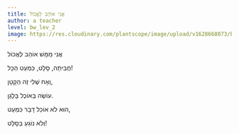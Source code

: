 ```yaml
---
title: אֲנִי אוֹהֵב לֶאֱכוֹל
author: a teacher
level: bw_lev_2
image: https://res.cloudinary.com/plantscope/image/upload/v1628668073/bookworm_webapp/illustrations/anj_afeb_lakfl.jpg
---
```

אֲנִי מַמָּשׁ אוֹהֵב לֶאֱכוֹל

חֲבִיתָה, סָלָט, כִּמְעַט הַכָּל!

וְאָח שֶׁלִי זֶה הַקָטָן,

עוֹשֶׂה בָּאוֹכֶל בָּלָגָן.

הוּא לֹא אוֹכֵל דָבָר כִּמְעַט,

וְלֹא נוֹגֵעַ בַּסָלָט!